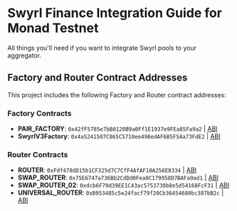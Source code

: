 # Swyrl Finance Integration Guide for Monad Testnet
All things you'll need if you want to integrate Swyrl pools to your aggregator.

## Factory and Router Contract Addresses

This project includes the following Factory and Router contract addresses:

### Factory Contracts

- **PAIR_FACTORY**: `0x42fF5785e7bB0120B9a0Ff1E1937e9FEa85Fa9a2` | [ABI](abi/PairFactory.abi.json)
- **SwyrlV3Factory**: `0x4a5241507C865C5710ee498edAF6B5F5Aa73FdE2` | [ABI](abi/SwyrlV3Factory.abi.json)

### Router Contracts

- **ROUTER**: `0xFdf478dD15b1CF325d7C7CfF4AfAF10A256E8334` | [ABI](abi/Router.abi.json)
- **SWAP_ROUTER**: `0x75E6747a736Bb2CdDd0Fea0C179958D7BAFa9ad1` | [ABI](abi/SwapRouter.abi.json)
- **SWAP_ROUTER_02**: `0xdcb6F79d39EE1C43ac5753730b8e5d54168FcF31` | [ABI](abi/SwapRouter02.abi.json)
- **UNIVERSAL_ROUTER**: `0xB953485c5e24facf79f20Cb36454680bc387bB2c` | [ABI](abi/UniversalRouter.abi.json)

